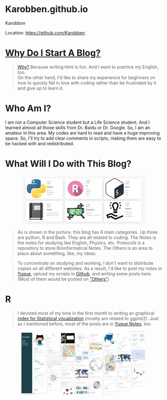 # Karobben.github.io
Karobbon

Location: <a href="https://github.com/Karobben">https://github.com/Karobben</a>

# [Why Do I Start A Blog?](https://karobben.github.io/Others/Whyblog.html)
> [Why?](https://karobben.github.io/Others/Whyblog.html) Because writing html is fun. And I want to practice my English, too.  
On the other hand, I'd like to share my experience for beginners on how to quickly fall in love with coding rather than be frustrated by it and give up to learn it.

# Who Am I?

I am not a Computer Science student but a Life Science student. And I learned almost all those skills from Dr. Baidu or Dr. Google. So, I am an amateur in this area. My codes are hard to read and have a huge improving space. So, I'll try to add clear comments in scripts, making them are easy to be hacked with and redistributed.

# What Will I Do with This Blog?

<p align='center' >
<img src='Home/img/ReadME/home.jpg'>
</p>

> As is shown in the picture, this blog has 6 main categories. Up three are python, R and Bash. They are all related to coding. The Notes is the notes for studying like English, Physics, etc. Protocols is a repository to store Bioinformatical Notes. The Others is an area to place about something, like, my ideas.

> To concentrate on studying and working, I don't want to distribute copies on all different websites. As a result, I'd like to post my notes in  [Yuque](https://www.yuque.com/dashboard/books), upload my scripts in [Github](https://github.com/Karobben), and writing some posts here.  (Most of them would be posted on ["Others"](https://karobben.github.io/Others/O-index.html))

# R
> I devoted  most of my time in the first month to writing an graphical [index for Statistical visualization](https://karobben.github.io/R/R-index.html) (mostly are related to ggplot2). Just as I mentioned before, most of the posts are in [Yuque Notes](https://www.yuque.com/liuwenkan/rr), too.

<p align='center' >
<img src='Home/img/ReadME/Rhome.jpg'>
</p>
